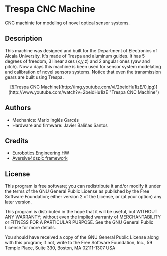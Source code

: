 # Trespa CNC Machine

CNC machinie for modeling of novel optical sensor systems.

## Description

This machine was designed and built for the Department of Electronics of Alcala University. It's made of Trespa and aluminum guides. It has 5 degrees of freedom, 3 linear axes (x,y,z) and 2 angular ones (yaw and pitch). Now a days this machine is been used for sensor system modelating and calibration of novel sensors systems. Notice that even the transmission gears are built using Trespa.

<p align="center">
[![Trespa CNC Machine](http://img.youtube.com/vi/2beidHu1izE/0.jpg)](http://www.youtube.com/watch?v=2beidHu1izE "Trespa CNC Machine")
</p>


## Authors
* Mechanics: Mario Inglés Garcés
* Hardware and firmware: Javier Baliñas Santos

## Credits
* [Eurobotics Engineering HW](https://github.com/eurobotics/eurobotics_hardware)
* [Aversive4dspic framework](https://github.com/eurobotics/aversive4dspic)


## License

This program is free software; you can redistribute it and/or modify it under the terms of the GNU General Public License as published by the Free Software Foundation; either version 2 of the License, or (at your option) any later version.

This program is distributed in the hope that it will be useful, but WITHOUT ANY WARRANTY; without even the implied warranty of MERCHANTABILITY or FITNESS FOR A PARTICULAR PURPOSE.  See the GNU General Public License for more details.

You should have received a copy of the GNU General Public License along with this program; if not, write to the Free Software Foundation, Inc., 59 Temple Place, Suite 330, Boston, MA  02111-1307  USA
